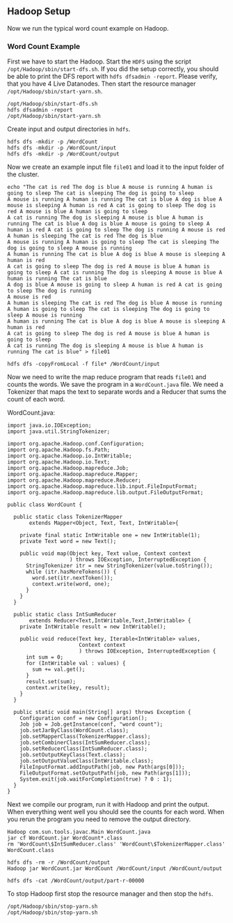 ## Hadoop Setup

Now we run the typical word count example on Hadoop.

### Word Count Example

First we have to start the Hadoop. Start the `HDFS` using the script `/opt/Hadoop/sbin/start-dfs.sh`. If you did the setup correctly, you should be able to print the DFS report with `hdfs dfsadmin -report`. Please verify, that you have 4 Live Datanodes. Then start the resource manager `/opt/Hadoop/sbin/start-yarn.sh`.

```
/opt/Hadoop/sbin/start-dfs.sh
hdfs dfsadmin -report
/opt/Hadoop/sbin/start-yarn.sh
```

Create input and output directories in `hdfs`.

```
hdfs dfs -mkdir -p /WordCount
hdfs dfs -mkdir -p /WordCount/input
hdfs dfs -mkdir -p /WordCount/output
```

Now we create an example input file `file01` and load it to the input folder of the cluster.

```
echo "The cat is red The dog is blue A mouse is running A human is going to sleep The cat is sleeping The dog is going to sleep
A mouse is running A human is running The cat is blue A dog is blue A mouse is sleeping A human is red A cat is going to sleep The dog is red A mouse is blue A human is going to sleep
A cat is running The dog is sleeping A mouse is blue A human is running The cat is blue A dog is blue A mouse is going to sleep A human is red A cat is going to sleep The dog is running A mouse is red A human is sleeping The cat is red The dog is blue
A mouse is running A human is going to sleep The cat is sleeping The dog is going to sleep A mouse is running
A human is running The cat is blue A dog is blue A mouse is sleeping A human is red
A cat is going to sleep The dog is red A mouse is blue A human is going to sleep A cat is running The dog is sleeping A mouse is blue A human is running The cat is blue
A dog is blue A mouse is going to sleep A human is red A cat is going to sleep The dog is running
A mouse is red
A human is sleeping The cat is red The dog is blue A mouse is running A human is going to sleep The cat is sleeping The dog is going to sleep A mouse is running
A human is running The cat is blue A dog is blue A mouse is sleeping A human is red
A cat is going to sleep The dog is red A mouse is blue A human is going to sleep
A cat is running The dog is sleeping A mouse is blue A human is running The cat is blue" > file01

hdfs dfs -copyFromLocal -f file* /WordCount/input
```

Now we need to write the map reduce program that reads `file01` and counts the words. We save the program in a `WordCount.java` file. We need a Tokenizer that maps the text to separate words and a Reducer that sums the count of each word.

WordCount.java:

```shellscript
import java.io.IOException;
import java.util.StringTokenizer;

import org.apache.Hadoop.conf.Configuration;
import org.apache.Hadoop.fs.Path;
import org.apache.Hadoop.io.IntWritable;
import org.apache.Hadoop.io.Text;
import org.apache.Hadoop.mapreduce.Job;
import org.apache.Hadoop.mapreduce.Mapper;
import org.apache.Hadoop.mapreduce.Reducer;
import org.apache.Hadoop.mapreduce.lib.input.FileInputFormat;
import org.apache.Hadoop.mapreduce.lib.output.FileOutputFormat;

public class WordCount {

  public static class TokenizerMapper
       extends Mapper<Object, Text, Text, IntWritable>{

    private final static IntWritable one = new IntWritable(1);
    private Text word = new Text();

    public void map(Object key, Text value, Context context
                    ) throws IOException, InterruptedException {
      StringTokenizer itr = new StringTokenizer(value.toString());
      while (itr.hasMoreTokens()) {
        word.set(itr.nextToken());
        context.write(word, one);
      }
    }
  }

  public static class IntSumReducer
       extends Reducer<Text,IntWritable,Text,IntWritable> {
    private IntWritable result = new IntWritable();

    public void reduce(Text key, Iterable<IntWritable> values,
                       Context context
                       ) throws IOException, InterruptedException {
      int sum = 0;
      for (IntWritable val : values) {
        sum += val.get();
      }
      result.set(sum);
      context.write(key, result);
    }
  }

  public static void main(String[] args) throws Exception {
    Configuration conf = new Configuration();
    Job job = Job.getInstance(conf, "word count");
    job.setJarByClass(WordCount.class);
    job.setMapperClass(TokenizerMapper.class);
    job.setCombinerClass(IntSumReducer.class);
    job.setReducerClass(IntSumReducer.class);
    job.setOutputKeyClass(Text.class);
    job.setOutputValueClass(IntWritable.class);
    FileInputFormat.addInputPath(job, new Path(args[0]));
    FileOutputFormat.setOutputPath(job, new Path(args[1]));
    System.exit(job.waitForCompletion(true) ? 0 : 1);
  }
}
```

Next we compile our program, run it with Hadoop and print the output. When everything went well you should see the counts for each word. When you rerun the program you need to remove the output directory.

```shellscript
Hadoop com.sun.tools.javac.Main WordCount.java
jar cf WordCount.jar WordCount*.class
rm 'WordCount\$IntSumReducer.class' 'WordCount\$TokenizerMapper.class' WordCount.class

hdfs dfs -rm -r /WordCount/output
Hadoop jar WordCount.jar WordCount /WordCount/input /WordCount/output

hdfs dfs -cat /WordCount/output/part-r-00000
```

To stop Hadoop first stop the resource manager and then stop the `hdfs`.

```
/opt/Hadoop/sbin/stop-yarn.sh
/opt/Hadoop/sbin/stop-yarn.sh
```

